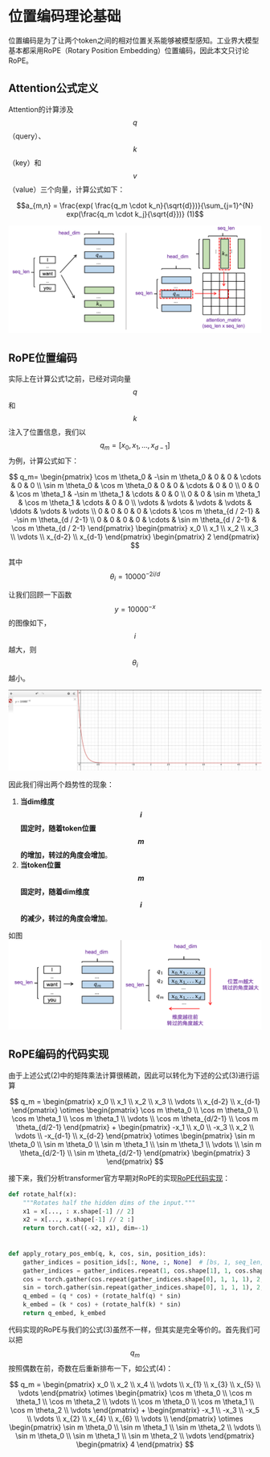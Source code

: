 # 位置编码理论基础

位置编码是为了让两个token之间的相对位置关系能够被模型感知。工业界大模型基本都采用RoPE（Rotary Position Embedding）位置编码，因此本文只讨论RoPE。

## Attention公式定义

Attention的计算涉及 
$$q$$ 
（query）、
$$k$$
（key）和
$$v$$
（value）三个向量，计算公式如下：

$$a_{m,n} = \frac{exp( \frac{q_m \cdot k_n}{\sqrt{d}})}{\sum_{j=1}^{N} exp(\frac{q_m \cdot k_j}{\sqrt{d}})} (1)$$

![img](https://github.com/monster119120/Industrial_LLM_tutorial/raw/main/2_training/algo/long_context/attention_formula.png)

## RoPE位置编码

实际上在计算公式1之前，已经对词向量
$$q$$
和
$$k$$
注入了位置信息，我们以
$$q_m=[x_0, x_1, \ldots, x_{d-1}]$$
为例，计算公式如下：

$$
q_m=
\begin{pmatrix}
\cos m \theta_0 & -\sin m \theta_0 & 0 & 0 & \cdots & 0 & 0 \\
\sin m \theta_0 & \cos m \theta_0 & 0 & 0 & \cdots & 0 & 0 \\
0 & 0 & \cos m \theta_1 & -\sin m \theta_1 & \cdots & 0 & 0 \\
0 & 0 & \sin m \theta_1 & \cos m \theta_1 & \cdots & 0 & 0 \\
\vdots & \vdots & \vdots & \vdots & \ddots & \vdots & \vdots \\
0 & 0 & 0 & 0 & \cdots & \cos m \theta_{d / 2-1} & -\sin m \theta_{d / 2-1} \\
0 & 0 & 0 & 0 & \cdots & \sin m \theta_{d / 2-1} & \cos m \theta_{d / 2-1}
\end{pmatrix}
\begin{pmatrix}
x_0 \\
x_1 \\
x_2 \\
x_3 \\
\vdots \\
x_{d-2} \\
x_{d-1}
\end{pmatrix}
\begin{pmatrix}
2
\end{pmatrix}
$$

其中
$$\theta_i = 10000^{-2i/d}$$

让我们回顾一下函数
$$y = 10000^{-x}$$
的图像如下，
$$i$$
越大，则
$$\theta_i$$
越小。

![img](https://github.com/monster119120/Industrial_LLM_tutorial/raw/main/2_training/algo/long_context/theta_formula.png)

因此我们得出两个趋势性的现象：
1. **当dim维度
$$i$$
固定时，随着token位置
$$m$$
的增加，转过的角度会增加**。
1. **当token位置
$$m$$
固定时，随着dim维度
$$i$$
的减少，转过的角度会增加**。

如图
![img](https://github.com/monster119120/Industrial_LLM_tutorial/raw/main/2_training/algo/long_context/theta_trends.png)


## RoPE编码的代码实现

由于上述公式(2)中的矩阵乘法计算很稀疏，因此可以转化为下述的公式(3)进行运算

$$
q_m =
\begin{pmatrix}
x_0 \\
x_1 \\
x_2 \\
x_3 \\
\vdots \\
x_{d-2} \\
x_{d-1}
\end{pmatrix}
\otimes
\begin{pmatrix}
\cos m \theta_0 \\
\cos m \theta_0 \\
\cos m \theta_1 \\
\cos m \theta_1 \\
\vdots \\
\cos m \theta_{d/2-1} \\
\cos m \theta_{d/2-1}
\end{pmatrix}
+
\begin{pmatrix}
-x_1 \\
x_0 \\
-x_3 \\
x_2 \\
\vdots \\
-x_{d-1} \\
x_{d-2}
\end{pmatrix}
\otimes
\begin{pmatrix}
\sin m \theta_0 \\
\sin m \theta_0 \\
\sin m \theta_1 \\
\sin m \theta_1 \\
\vdots \\
\sin m \theta_{d/2-1} \\
\sin m \theta_{d/2-1}
\end{pmatrix}
\begin{pmatrix}
3
\end{pmatrix}
$$


接下来，我们分析transformer官方早期对RoPE的实现[RoPE代码实现](https://github.com/huggingface/transformers/raw/v4.28.0/src/transformers/models/llama/modeling_llama.py)：

```python
def rotate_half(x):
    """Rotates half the hidden dims of the input."""
    x1 = x[..., : x.shape[-1] // 2]
    x2 = x[..., x.shape[-1] // 2 :]
    return torch.cat((-x2, x1), dim=-1)


def apply_rotary_pos_emb(q, k, cos, sin, position_ids):
    gather_indices = position_ids[:, None, :, None]  # [bs, 1, seq_len, 1]
    gather_indices = gather_indices.repeat(1, cos.shape[1], 1, cos.shape[3])
    cos = torch.gather(cos.repeat(gather_indices.shape[0], 1, 1, 1), 2, gather_indices)
    sin = torch.gather(sin.repeat(gather_indices.shape[0], 1, 1, 1), 2, gather_indices)
    q_embed = (q * cos) + (rotate_half(q) * sin)
    k_embed = (k * cos) + (rotate_half(k) * sin)
    return q_embed, k_embed
```

代码实现的RoPE与我们的公式(3)虽然不一样，但其实是完全等价的。首先我们可以把
$$q_m$$
按照偶数在前，奇数在后重新排布一下，如公式(4)：

$$
q_m =
\begin{pmatrix}
x_0 \\
x_2 \\
x_4 \\
\vdots \\
x_{1} \\
x_{3} \\
x_{5} \\
\vdots
\end{pmatrix}
\otimes
\begin{pmatrix}
\cos m \theta_0 \\
\cos m \theta_1 \\
\cos m \theta_2 \\
\vdots \\
\cos m \theta_0 \\
\cos m \theta_1 \\
\cos m \theta_2 \\
\vdots 
\end{pmatrix}
+
\begin{pmatrix}
-x_1 \\
-x_3 \\
-x_5 \\
\vdots \\
x_{2} \\
x_{4} \\
x_{6} \\
\vdots \\
\end{pmatrix}
\otimes
\begin{pmatrix}
\sin m \theta_0 \\
\sin m \theta_1 \\
\sin m \theta_2 \\
\vdots \\
\sin m \theta_0 \\
\sin m \theta_1 \\
\sin m \theta_2 \\
\vdots 
\end{pmatrix}
\begin{pmatrix}
4
\end{pmatrix}
$$